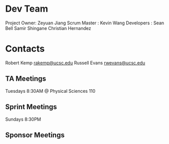 # Dev Team 
Project Owner: Zeyuan Jiang 
Scrum Master : Kevin Wang 
Developers   : Sean Bell 
               Samir Shingane 
               Christian Hernandez 
               
# Contacts 
Robert Kemp    rakemp@ucsc.edu 
Russell Evans  rwevans@ucsc.edu 

## TA Meetings
Tuesdays 8:30AM @ Physical Sciences 110 

## Sprint Meetings 
Sundays 8:30PM

## Sponsor Meetings
